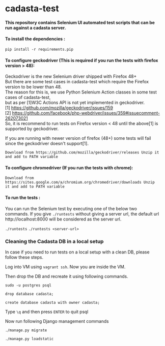 # cadasta-test

#### This repository contains Selenium UI automated test scripts that can be run against a cadasta server.

#### To install the dependencies :

`pip install -r requirements.pip`

#### To configure geckodriver (This is required if you run the tests with firefox version > 48):

 Geckodriver is the new Selenium driver shipped with Firefox 48+ <br/>
 But there are some test cases in cadasta-test which require the Firefox version to be lower than 48. <br/>
 The reason for this is, we use Python Selenium Action classes in some test cases of cadasta-test, <br/>
 but as per [1]W3C Actions API is not yet implemented in geckodriver. <br/>
 [1] https://github.com/mozilla/geckodriver/issues/159 <br/>
 [2] https://github.com/facebook/php-webdriver/issues/359#issuecomment-262073021 <br/>
 So, it is recommend to run tests on Firefox version < 48 until the above[1] is supported by geckodriver. <br/>

If you are running with newer version of firefox (48+) some tests will fail since the geckodriver doesn't support[1].

`Download from https://github.com/mozilla/geckodriver/releases
Unzip it and add to PATH variable`

#### To configure chromedriver (If you run the tests with chrome):

`Download from https://sites.google.com/a/chromium.org/chromedriver/downloads
Unzip it and add to PATH variable`

#### To run the tests :

You can run the Selenium test by executing one of the below two commands. If you give `./runtests` without giving a
server url, the default url http://localhost:8000 will be considered as the server url.

`./runtests`
`./runtests <server-url>`


### Cleaning the Cadasta DB in a local setup

In case if you need to run tests on a local setup with a clean DB, please follow these steps.
 
 Log into VM using `vagrant ssh`. Now you are inside the VM.
 
 Then drop the DB and recreate it using following commands.
 
 `sudo -u postgres psql`
 
 `drop database cadasta;`
 
 `create database cadasta with owner cadasta;`
 
 Type `\q` and then press `ENTER` to quit psql
 
 Now run following Django management commands
 
 `./manage.py migrate`
 
 `./manage.py loadstatic`
 